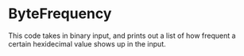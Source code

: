 # ByteFrequency

This code takes in binary input, and prints out a list of how frequent a certain hexidecimal value shows up in the input.
